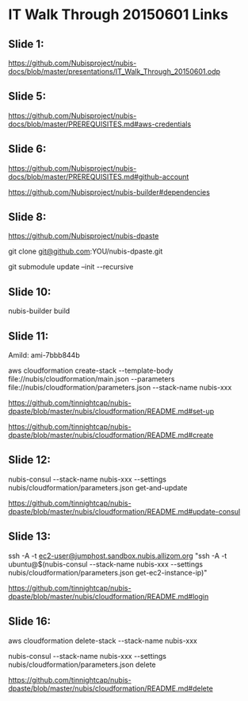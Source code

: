 # IT Walk Through 20150601 Links

## Slide 1:
https://github.com/Nubisproject/nubis-docs/blob/master/presentations/IT_Walk_Through_20150601.odp

## Slide 5:
https://github.com/Nubisproject/nubis-docs/blob/master/PREREQUISITES.md#aws-credentials

## Slide 6:
https://github.com/Nubisproject/nubis-docs/blob/master/PREREQUISITES.md#github-account

https://github.com/Nubisproject/nubis-builder#dependencies

## Slide 8:
https://github.com/Nubisproject/nubis-dpaste

git clone git@github.com:YOU/nubis-dpaste.git

git submodule update –init --recursive

## Slide 10:
nubis-builder build

## Slide 11:
AmiId: ami-7bbb844b

aws cloudformation create-stack --template-body file://nubis/cloudformation/main.json --parameters file://nubis/cloudformation/parameters.json --stack-name nubis-xxx

https://github.com/tinnightcap/nubis-dpaste/blob/master/nubis/cloudformation/README.md#set-up

https://github.com/tinnightcap/nubis-dpaste/blob/master/nubis/cloudformation/README.md#create

## Slide 12:
nubis-consul --stack-name nubis-xxx --settings nubis/cloudformation/parameters.json get-and-update

https://github.com/tinnightcap/nubis-dpaste/blob/master/nubis/cloudformation/README.md#update-consul

## Slide 13:
ssh -A -t ec2-user@jumphost.sandbox.nubis.allizom.org "ssh -A -t ubuntu@$(nubis-consul --stack-name nubis-xxx --settings nubis/cloudformation/parameters.json get-ec2-instance-ip)"

https://github.com/tinnightcap/nubis-dpaste/blob/master/nubis/cloudformation/README.md#login

## Slide 16:
aws cloudformation delete-stack --stack-name nubis-xxx

nubis-consul --stack-name nubis-xxx --settings nubis/cloudformation/parameters.json delete

https://github.com/tinnightcap/nubis-dpaste/blob/master/nubis/cloudformation/README.md#delete

